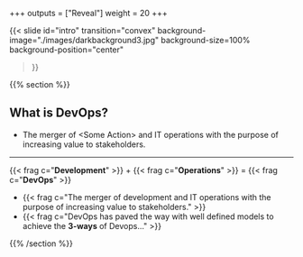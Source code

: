 +++
outputs = ["Reveal"]
weight = 20
+++

{{< slide 
    id="intro" 
    transition="convex" 
    background-image="./images/darkbackground3.jpg" 
    background-size=100%
    background-position="center"
>}}

{{% section %}}

## What is DevOps?

- The merger of \<Some Action\> and IT operations with the purpose of increasing value to stakeholders.

---

{{< frag c="**Development**" >}} + {{< frag c="**Operations**" >}} = {{< frag c="**DevOps**" >}}

- {{< frag c="The merger of development and IT operations with the purpose of increasing value to stakeholders." >}}
- {{< frag c="DevOps has paved the way with well defined models to achieve the **3-ways** of Devops..." >}}

{{% /section %}}
